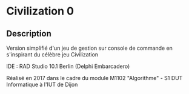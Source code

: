 # Civilization 0

## Description

Version simplifié d'un jeu de gestion sur console de commande en s'inspirant du célèbre jeu Civilization

IDE : RAD Studio 10.1 Berlin (Delphi Embarcadero)

Réalisé en 2017 dans le cadre du module M1102 "Algorithme" - S1 DUT Informatique à l'IUT de Dijon
